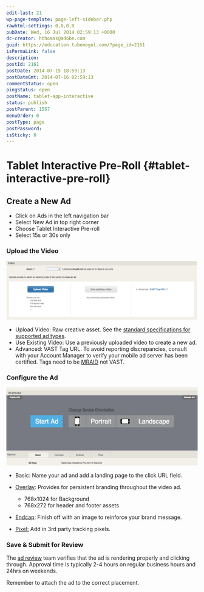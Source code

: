 ```yaml
---
edit-last: 21
wp-page-template: page-left-sidebar.php
rawhtml-settings: 0,0,0,0
pubDate: Wed, 16 Jul 2014 02:59:13 +0000
dc-creator: hthomas@adobe.com
guid: https://education.tubemogul.com/?page_id=2161
isPermaLink: false
description: 
postId: 2161
postDate: 2014-07-15 18:59:13
postDateGmt: 2014-07-16 02:59:13
commentStatus: open
pingStatus: open
postName: tablet-app-interactive
status: publish
postParent: 1557
menuOrder: 0
postType: page
postPassword: 
isSticky: 0
---
```


# Tablet Interactive Pre-Roll {#tablet-interactive-pre-roll}

## Create a New Ad

* Click on Ads in the left navigation bar
* Select New Ad in top right corner
* Choose Tablet Interactive Pre-roll
* Select 15s or 30s only

### Upload the Video
  
[ ![Vast Upload](assets/vast-upload.png)](assets/vast-upload.png)

* Upload Video: Raw creative asset. See the [standard specifications for supported ad types](https://www.tubemogul.com/ad-specs/).
* Use Existing Video: Use a previously uploaded video to create a new ad.
* Advanced: VAST Tag URL. To avoid reporting discrepancies, consult with your Account Manager to verify your mobile ad server has been certified. Tags need to be   [MRAID](https://www.iab.net/mraid)  not VAST.

### Configure the Ad
  
[ ![Tablet ipr](assets/tablet-ipr.png)](assets/tablet-ipr.png)

* Basic: Name your ad and add a landing page to the click URL field.
* [Overlay](../../../../user-guide/execution/ad-unit-setup/overlay.md): Provides for persistent branding throughout the video ad.

    * 768x1024 for Background
    * 768x272 for header and footer assets

* [Endcap](../../../../user-guide/planning/ad-formats/ad-features-guide/teasers-endcaps.md): Finish off with an image to reinforce your brand message.
* [Pixel:](../../../../user-guide/execution/ad-unit-setup/3rd-party-tracking-adserving/tracking-pixels.md) Add in 3rd party tracking pixels.

### Save & Submit for Review
  
The [ad review](../../../../user-guide/execution/ad-unit-setup/ad-reviews.md) team verifies that the ad is rendering properly and clicking through. Approval time is typically 2-4 hours on regular business hours and 24hrs on weekends.
  
Remember to attach the ad to the correct placement.
